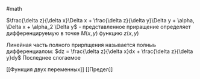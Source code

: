 #math 

$\frac{\delta z}{\delta x}\Delta x + \frac{\delta z}{\delta y}\Delta y + \alpha, \Delta x + \alpha_2 \Delta y$ - представленное приращение определяет дифференцируемую в точке $M(x, y)$ функцию $z(x,y)$

Линейная часть полного прирпщения называется полныь дифференциалом:
$dz = \frac{\delta z}{\delta x}dx + \frac{\delta z}{\delta y}dy$
Последнее слогаемое



[[Функция двух переменных]]
[[Предел]]